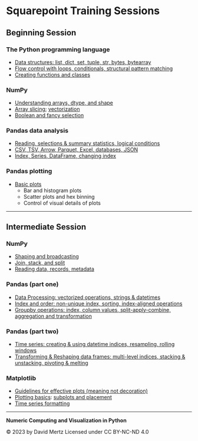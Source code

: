 # Squarepoint Training Sessions

## Beginning Session

### The Python programming language

* [Data structures: list, dict, set, tuple, str, bytes, bytearray](Python-datastruct.ipynb)
* [Flow control with loops, conditionals, structural pattern matching](Python-flow-control.ipynb)
* [Creating functions and classes](Python-classes-functions.ipynb)

### NumPy

* [Understanding arrays, dtype, and shape](Numpy-1_Arrays_Dtypes_Shapes.ipynb)
* [Array slicing](Numpy-2a_Slicing.ipynb); [vectorization](Numpy-2b_Vectorization.ipynb)
* [Boolean and fancy selection](Numpy-3_Fancy_Selection.ipynb)

### Pandas data analysis

* [Reading, selections & summary statistics, logical conditions](Pandas-1_Introduction.ipynb)
* [CSV, TSV, Arrow, Parquet, Excel, databases, JSON](Pandas-2_Data_Formats.ipynb)
* [Index, Series, DataFrame, changing index](Pandas-3_Containers.ipynb)

 
### Pandas plotting

* [Basic plots](Pandas-3.5_Plotting.ipynb)
    * Bar and histogram plots
    * Scatter plots and hex binning
    * Control of visual details of plots

---

## Intermediate Session

### NumPy

* [Shaping and broadcasting](Numpy-4_Shaping_Broadcasting.ipynb)
* [Join, stack, and split](Numpy-5_Join_Stack_Split.ipynb)
* [Reading data, records, metadata](Numpy-6-Advanced.ipynb)
  
### Pandas (part one)

* [Data Processing: vectorized operations, strings & datetimes](Pandas-4_Processing.ipynb)
* [Index and order: non-unique index, sorting, index-aligned operations](Pandas-5_Index_Sorting.ipynb)
* [Groupby operations: index, column values, split-apply-combine, aggregation and transformation](Pandas-6_Groupby.ipynb)

### Pandas (part two)

* [Time series: creating & using datetime indices, resampling, rolling windows](Pandas-7_Timeseries.ipynb)
* [Transforming & Reshaping data frames: multi-level indices, stacking & unstacking, pivoting & melting](Pandas-8_Reshaping.ipynb)

### Matplotlib
* [Guidelines for effective plots (meaning not decoration)](Matplotlib-1_Guidelines.ipynb)
* [Plotting basics](Matplotlib-2_Basic.ipynb): [subplots and placement](Matplotlib-3_Subplots.ipynb)
* [Time series formatting](Matplotlib-4_Timeseries.ipynb)

---

**Numeric Computing and Visualization in Python**

© 2023 by David Mertz 
Licensed under CC BY-NC-ND 4.0
